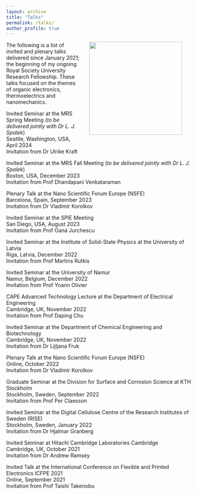 ```yaml
---
layout: archive
title: "Talks"
permalink: /talks/
author_profile: true
---
```



<img align = "right" src="https://deepak-venkateshvaran.github.io/portfolio/images/1P9A4270.jpg" width="250" style="padding-right: 30px; padding-left: 20px; padding-bottom: 20px; padding-top: 0px;">

The following is a list of invited and plenary talks delivered since January 2021; the beginning of my ongoing Royal Society University Research Fellowship. These talks focused on the themes of organic electronics, thermoelectrics and nanomechanics.

Invited Seminar at the MRS Spring Meeting (*to be delivered jointly with Dr L. J. Spalek*) <br /> Seattle, Washington, USA, April 2024 <br /> Invitation from Dr Ulrike Kraft

Invited Seminar at the MRS Fall Meeting (*to be delivered jointly with Dr L. J. Spalek*) <br /> Boston, USA, December 2023<br /> Invitation from Prof Dhandapani Venkataraman

Plenary Talk at the Nano Scientific Forum Europe (NSFE) <br /> Barcelona, Spain, September 2023 <br /> Invitation from Dr Vladimir Korolkov

Invited Seminar at the SPIE Meeting <br /> San Diego, USA, August 2023 <br /> Invitation from Prof Oana Jurchescu

Invited Seminar at the Institute of Solid-State Physics at the University of Latvia <br /> Riga, Latvia, December 2022 <br /> Invitation from Prof Martins Rutkis

Invited Seminar at the University of Namur <br /> Namur, Belgium, December 2022 <br /> Invitation from Prof Yoann Olivier

CAPE Advanced Technology Lecture at the Department of Electrical Engineering <br /> Cambridge, UK, November 2022 <br /> Invitation from Prof Daping Chu

Invited Seminar at the Department of Chemical Engineering and Biotechnology <br /> Cambridge, UK, November 2022 <br /> Invitation from Dr Lijljana Fruk

Plenary Talk at the Nano Scientific Forum Europe (NSFE) <br />  Online, October 2022 <br /> Invitation from Dr Vladimir Korolkov

Graduate Seminar at the Division for Surface and Corrosion Science at KTH Stockholm <br /> Stockholm, Sweden, September 2022 <br /> Invitation from Prof Per Claesson

Invited Seminar at the Digital Cellulose Centre of the Research Institutes of Sweden (RISE) <br />  Stockholm, Sweden, January 2022 <br /> Invitation from Dr Hjalmar Granberg

Invited Seminar at Hitachi Cambridge Laboratories Cambridge <br /> Cambridge, UK, October 2021 <br /> Invitation from Dr Andrew Ramsey

Invited Talk at the International Conference on Flexible and Printed Electronics ICFPE 2021 <br />  Online, September 2021 <br /> Invitation from Prof Taishi Takenobu
